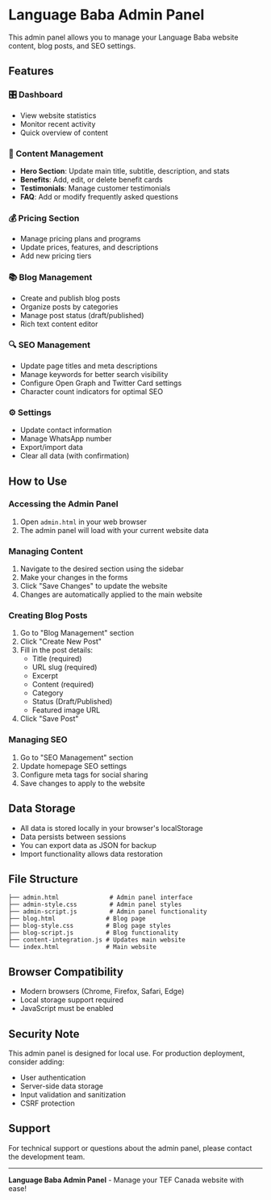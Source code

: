 # Language Baba Admin Panel

This admin panel allows you to manage your Language Baba website content, blog posts, and SEO settings.

## Features

### 🎛️ Dashboard
- View website statistics
- Monitor recent activity
- Quick overview of content

### 📝 Content Management
- **Hero Section**: Update main title, subtitle, description, and stats
- **Benefits**: Add, edit, or delete benefit cards
- **Testimonials**: Manage customer testimonials
- **FAQ**: Add or modify frequently asked questions

### 💰 Pricing Section
- Manage pricing plans and programs
- Update prices, features, and descriptions
- Add new pricing tiers

### 📚 Blog Management
- Create and publish blog posts
- Organize posts by categories
- Manage post status (draft/published)
- Rich text content editor

### 🔍 SEO Management
- Update page titles and meta descriptions
- Manage keywords for better search visibility
- Configure Open Graph and Twitter Card settings
- Character count indicators for optimal SEO

### ⚙️ Settings
- Update contact information
- Manage WhatsApp number
- Export/import data
- Clear all data (with confirmation)

## How to Use

### Accessing the Admin Panel
1. Open `admin.html` in your web browser
2. The admin panel will load with your current website data

### Managing Content
1. Navigate to the desired section using the sidebar
2. Make your changes in the forms
3. Click "Save Changes" to update the website
4. Changes are automatically applied to the main website

### Creating Blog Posts
1. Go to "Blog Management" section
2. Click "Create New Post"
3. Fill in the post details:
   - Title (required)
   - URL slug (required)
   - Excerpt
   - Content (required)
   - Category
   - Status (Draft/Published)
   - Featured image URL
4. Click "Save Post"

### Managing SEO
1. Go to "SEO Management" section
2. Update homepage SEO settings
3. Configure meta tags for social sharing
4. Save changes to apply to the website

## Data Storage

- All data is stored locally in your browser's localStorage
- Data persists between sessions
- You can export data as JSON for backup
- Import functionality allows data restoration

## File Structure

```
├── admin.html              # Admin panel interface
├── admin-style.css         # Admin panel styles
├── admin-script.js         # Admin panel functionality
├── blog.html              # Blog page
├── blog-style.css         # Blog page styles
├── blog-script.js         # Blog functionality
├── content-integration.js # Updates main website
└── index.html             # Main website
```

## Browser Compatibility

- Modern browsers (Chrome, Firefox, Safari, Edge)
- Local storage support required
- JavaScript must be enabled

## Security Note

This admin panel is designed for local use. For production deployment, consider adding:
- User authentication
- Server-side data storage
- Input validation and sanitization
- CSRF protection

## Support

For technical support or questions about the admin panel, please contact the development team.

---

**Language Baba Admin Panel** - Manage your TEF Canada website with ease!
